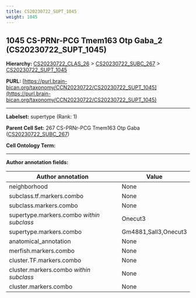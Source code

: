 ```yaml
---
title: CS20230722_SUPT_1045
weight: 1045
---
```

## 1045 CS-PRNr-PCG Tmem163 Otp Gaba_2 (CS20230722_SUPT_1045)
<b>Hierarchy: </b>
[CS20230722_CLAS_26](../CS20230722_CLAS_26) >
[CS20230722_SUBC_267](../CS20230722_SUBC_267) >
[CS20230722_SUPT_1045](../CS20230722_SUPT_1045)

**PURL:** [https://purl.brain-bican.org/taxonomy/CCN20230722/CS20230722_SUPT_1045](https://purl.brain-bican.org/taxonomy/CCN20230722/CS20230722_SUPT_1045)

---


**Labelset:** supertype (Rank: 1)

**Parent Cell Set:** 267 CS-PRNr-PCG Tmem163 Otp Gaba ([CS20230722_SUBC_267](../CS20230722_SUBC_267))



**Cell Ontology Term:** 

[MARKER GENES.]: #


---

[TRANSFERRED ANNOTATIONS.]: #


[AUTHOR ANNOTATION FIELDS.]: #


**Author annotation fields:**

| Author annotation | Value |
|-------------------|-------|
|neighborhood|None|
|subclass.tf.markers.combo|None|
|subclass.markers.combo|None|
|supertype.markers.combo _within subclass_|Onecut3|
|supertype.markers.combo|Gm4881,Sall3,Onecut3|
|anatomical_annotation|None|
|merfish.markers.combo|None|
|cluster.TF.markers.combo|None|
|cluster.markers.combo _within subclass_|None|
|cluster.markers.combo|None|
